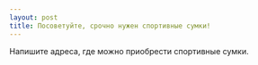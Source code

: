 ```yaml
---
layout: post 
title: Посоветуйте, срочно нужен спортивные сумки! 
--- 
```

Напишите адреса, где можно приобрести спортивные сумки.